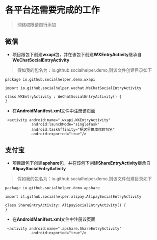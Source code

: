 # 各平台还需要完成的工作
> 网络权限请自行添加

## 微信
- 项目跟包下创建**wxapi**包，并在该包下创建**WXEntryActivity**继承自**WeChatSocialEntryActivity**  
> 假如我的包名为：io.github.socialhelper.demo,则该文件创建目录如下
```
package io.github.socialhelper.demo.wxapi

import io.github.socialhelper.wechat.WeChatSocialEntryActivity

class WXEntryActivity : WeChatSocialEntryActivity() {
}
```
- 在**AndroidManifest.xml**文件中注册该页面
```
 <activity android:name=".wxapi.WXEntryActivity"
            android:launchMode="singleTask"
            android:taskAffinity="把这里换成你的包名"
            android:exported="true"/>
```

## 支付宝
- 项目跟包下创建**apshare**包，并在该包下创建**ShareEntryActivity**继承自**AlipaySocialEntryActivity**
> 假如我的包名为：io.github.socialhelper.demo,则该文件创建目录如下
```
package io.github.socialhelper.demo.apshare

import it.github.socialhelper.alipay.AlipaySocialEntryActivity

class ShareEntryActivity: AlipaySocialEntryActivity() {
}
```
- 在**AndroidManifest.xml**文件中注册该页面
```
 <activity android:name=".apshare.ShareEntryActivity"
            android:exported="true"/>
```
